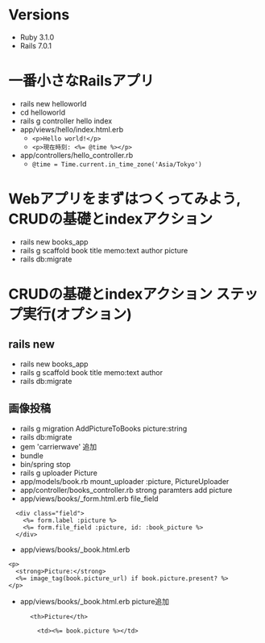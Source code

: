 # Versions

- Ruby 3.1.0
- Rails 7.0.1

# 一番小さなRailsアプリ
- rails new helloworld
- cd helloworld
- rails g controller hello index
- app/views/hello/index.html.erb
  - `<p>Hello world!</p>`
  - `<p>現在時刻: <%= @time %></p>`
- app/controllers/hello_controller.rb
  - `@time = Time.current.in_time_zone('Asia/Tokyo')`

# Webアプリをまずはつくってみよう, CRUDの基礎とindexアクション
- rails new books_app
- rails g scaffold book title memo:text author picture
- rails db:migrate



# CRUDの基礎とindexアクション ステップ実行(オプション)

## rails new
- rails new books_app
- rails g scaffold book title memo:text author
- rails db:migrate

## 画像投稿
- rails g migration AddPictureToBooks picture:string
- rails db:migrate
- gem 'carrierwave' 追加
- bundle
- bin/spring stop
- rails g uploader Picture
- app/models/book.rb mount_uploader :picture, PictureUploader
- app/controller/books_controller.rb strong paramters add picture
- app/views/books/_form.html.erb file_field
```
  <div class="field">
    <%= form.label :picture %>
    <%= form.file_field :picture, id: :book_picture %>
  </div>
```

- app/views/books/_book.html.erb
```
<p>
  <strong>Picture:</strong>
  <%= image_tag(book.picture_url) if book.picture.present? %>
</p>
```

- app/views/books/_book.html.erb picture追加
```
      <th>Picture</th>
```
```
        <td><%= book.picture %></td>
```

